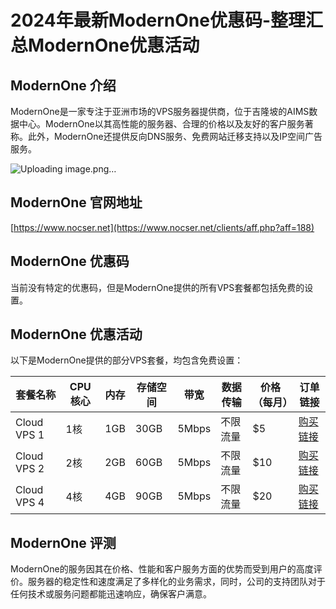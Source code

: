# 2024年最新ModernOne优惠码-整理汇总ModernOne优惠活动

## ModernOne 介绍
ModernOne是一家专注于亚洲市场的VPS服务器提供商，位于吉隆坡的AIMS数据中心。ModernOne以其高性能的服务器、合理的价格以及友好的客户服务著称。此外，ModernOne还提供反向DNS服务、免费网站迁移支持以及IP空间广告服务。

![Uploading image.png…]()

## ModernOne 官网地址
[https://www.nocser.net](https://www.nocser.net/clients/aff.php?aff=188)

## ModernOne 优惠码
当前没有特定的优惠码，但是ModernOne提供的所有VPS套餐都包括免费的设置。

## ModernOne 优惠活动
以下是ModernOne提供的部分VPS套餐，均包含免费设置：

| 套餐名称    | CPU核心 | 内存 | 存储空间 | 带宽    | 数据传输  | 价格（每月） | 订单链接                                      |
|-----------|--------|------|---------|---------|-----------|--------------|----------------------------------------------|
| Cloud VPS 1 | 1核    | 1GB  | 30GB    | 5Mbps   | 不限流量  | $5           | [购买链接](https://www.nocser.net/clients/aff.php?aff=188&gid=47&currency=2) |
| Cloud VPS 2 | 2核    | 2GB  | 60GB    | 5Mbps   | 不限流量  | $10          | [购买链接](https://www.nocser.net/clients/aff.php?aff=188&gid=47&currency=2) |
| Cloud VPS 4 | 4核    | 4GB  | 90GB    | 5Mbps   | 不限流量  | $20          | [购买链接](https://www.nocser.net/clients/aff.php?aff=188&gid=47&currency=2) |

## ModernOne 评测
ModernOne的服务因其在价格、性能和客户服务方面的优势而受到用户的高度评价。服务器的稳定性和速度满足了多样化的业务需求，同时，公司的支持团队对于任何技术或服务问题都能迅速响应，确保客户满意。


